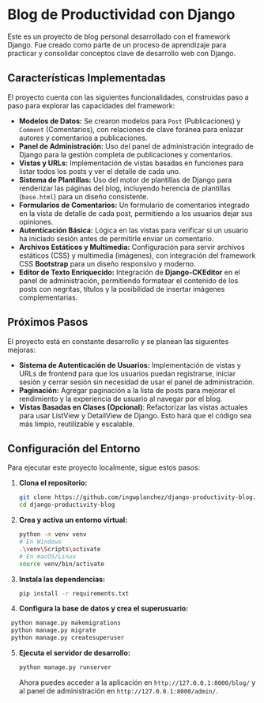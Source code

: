 # Blog de Productividad con Django

Este es un proyecto de blog personal desarrollado con el framework Django. Fue creado como parte de un proceso de aprendizaje para practicar y consolidar conceptos clave de desarrollo web con Django.

## Características Implementadas

El proyecto cuenta con las siguientes funcionalidades, construidas paso a paso para explorar las capacidades del framework:

  - **Modelos de Datos:** Se crearon modelos para `Post` (Publicaciones) y `Comment` (Comentarios), con relaciones de clave foránea para enlazar autores y comentarios a publicaciones.
  - **Panel de Administración:** Uso del panel de administración integrado de Django para la gestión completa de publicaciones y comentarios.
  - **Vistas y URLs:** Implementación de vistas basadas en funciones para listar todos los posts y ver el detalle de cada uno.
  - **Sistema de Plantillas:** Uso del motor de plantillas de Django para renderizar las páginas del blog, incluyendo herencia de plantillas (`base.html`) para un diseño consistente.
  - **Formularios de Comentarios:** Un formulario de comentarios integrado en la vista de detalle de cada post, permitiendo a los usuarios dejar sus opiniones.
  - **Autenticación Básica:** Lógica en las vistas para verificar si un usuario ha iniciado sesión antes de permitirle enviar un comentario.
  - **Archivos Estáticos y Multimedia:** Configuración para servir archivos estáticos (CSS) y multimedia (imágenes), con integración del framework CSS **Bootstrap** para un diseño responsivo y moderno.
  - **Editor de Texto Enriquecido:** Integración de **Django-CKEditor** en el panel de administración, permitiendo formatear el contenido de los posts con negritas, títulos y la posibilidad de insertar imágenes complementarias.

## Próximos Pasos

El proyecto está en constante desarrollo y se planean las siguientes mejoras:

  - **Sistema de Autenticación de Usuarios:** Implementación de vistas y URLs de frontend para que los usuarios puedan registrarse, iniciar sesión y cerrar sesión sin necesidad de usar el panel de administración.
  - **Paginación:** Agregar paginación a la lista de posts para mejorar el rendimiento y la experiencia de usuario al navegar por el blog.
  - **Vistas Basadas en Clases (Opcional)**: Refactorizar las vistas actuales para usar ListView y DetailView de Django. Esto hará que el código sea más limpio, reutilizable y escalable.

## Configuración del Entorno

Para ejecutar este proyecto localmente, sigue estos pasos:

1.  **Clona el repositorio:**
    ```bash
    git clone https://github.com/ingwplanchez/django-productivity-blog.git
    cd django-productivity-blog
    ```
2.  **Crea y activa un entorno virtual:**
    ```bash
    python -m venv venv
    # En Windows
    .\venv\Scripts\activate
    # En macOS/Linux
    source venv/bin/activate
    ```
3.  **Instala las dependencias:**
    ```bash
    pip install -r requirements.txt
    ```
  4.  **Configura la base de datos y crea el superusuario:**

   ```bash
    python manage.py makemigrations
    python manage.py migrate
    python manage.py createsuperuser
  ```
5.  **Ejecuta el servidor de desarrollo:**
    ```bash
    python manage.py runserver
    ```
    Ahora puedes acceder a la aplicación en `http://127.0.0.1:8000/blog/` y al panel de administración en `http://127.0.0.1:8000/admin/`.

